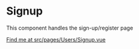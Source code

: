 # Signup

This component handles the sign-up/register page

[Find me at src/pages/Users/Signup.vue](https://github.com/FAIRsharing/fairsharing.github.io/tree/documentation/src/pages/Users/Signup.vue)


